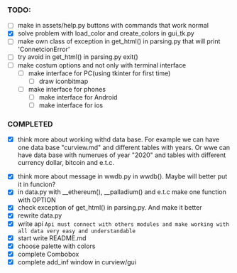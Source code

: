 ### TODO:
- [ ] make in assets/help.py buttons with commands that work normal
- [x] solve problem with load_color and create_colors in gui_tk.py
- [ ] make own class of exception in get_html() in parsing.py that will print 'ConnetcionError'
- [ ] try avoid in get_html() in parsing.py exit()
- [ ] make costum options and not only with terminal interface
    - [ ] make interface for PC(using tkinter for first time)
        - [ ] draw iconbitmap
    - [ ] make interface for phones
        - [ ] make interface for Android
        - [ ] make interface for ios

### COMPLETED
+ [x] think more about working withd data base. For example we can have one data base "curview.md"
  and different tables with years. Or wwe can have data base with numerues of year "2020"
  and tables with different currency dollar, bitcoin and e.t.c.
- [x] think more about message in wwdb.py in wwdb(). Maybe will better put it in funcion?
- [x] in data.py with __ethereum(), __palladium() and e.t.c make one function with OPTION
- [x] check exception of get_html() in parsing.py. And make it better
- [x] rewrite data.py
- [x] write api ```Api must connect with others modules and make working with all data very easy and understandable```
- [x] start write README.md
- [x] choose palette with colors
- [x] complete Combobox
- [x] complete add_inf window in curview/gui
